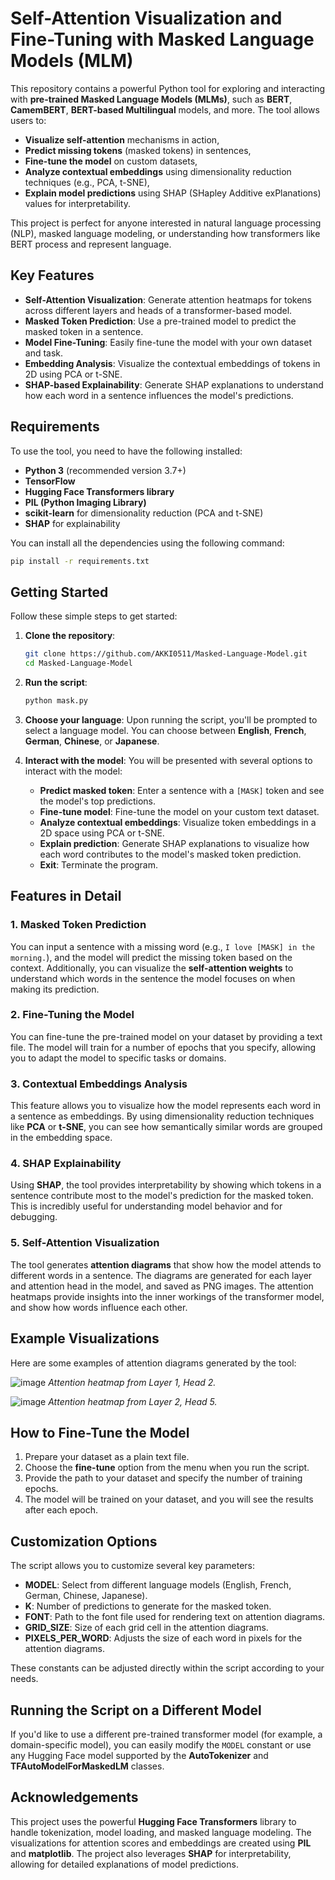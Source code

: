 # Self-Attention Visualization and Fine-Tuning with Masked Language Models (MLM)

This repository contains a powerful Python tool for exploring and interacting with **pre-trained Masked Language Models (MLMs)**, such as **BERT**, **CamemBERT**, **BERT-based Multilingual** models, and more. The tool allows users to:
- **Visualize self-attention** mechanisms in action,
- **Predict missing tokens** (masked tokens) in sentences,
- **Fine-tune the model** on custom datasets,
- **Analyze contextual embeddings** using dimensionality reduction techniques (e.g., PCA, t-SNE),
- **Explain model predictions** using SHAP (SHapley Additive exPlanations) values for interpretability.

This project is perfect for anyone interested in natural language processing (NLP), masked language modeling, or understanding how transformers like BERT process and represent language.

## Key Features

- **Self-Attention Visualization**: Generate attention heatmaps for tokens across different layers and heads of a transformer-based model.
- **Masked Token Prediction**: Use a pre-trained model to predict the masked token in a sentence.
- **Model Fine-Tuning**: Easily fine-tune the model with your own dataset and task.
- **Embedding Analysis**: Visualize the contextual embeddings of tokens in 2D using PCA or t-SNE.
- **SHAP-based Explainability**: Generate SHAP explanations to understand how each word in a sentence influences the model's predictions.

## Requirements

To use the tool, you need to have the following installed:

- **Python 3** (recommended version 3.7+)
- **TensorFlow**
- **Hugging Face Transformers library**
- **PIL (Python Imaging Library)**
- **scikit-learn** for dimensionality reduction (PCA and t-SNE)
- **SHAP** for explainability

You can install all the dependencies using the following command:

```bash
pip install -r requirements.txt
```

## Getting Started

Follow these simple steps to get started:

1. **Clone the repository**:

    ```bash
    git clone https://github.com/AKKI0511/Masked-Language-Model.git
    cd Masked-Language-Model
    ```

2. **Run the script**:

    ```bash
    python mask.py
    ```

3. **Choose your language**: Upon running the script, you'll be prompted to select a language model. You can choose between **English**, **French**, **German**, **Chinese**, or **Japanese**.

4. **Interact with the model**: You will be presented with several options to interact with the model:
    - **Predict masked token**: Enter a sentence with a `[MASK]` token and see the model's top predictions.
    - **Fine-tune model**: Fine-tune the model on your custom text dataset.
    - **Analyze contextual embeddings**: Visualize token embeddings in a 2D space using PCA or t-SNE.
    - **Explain prediction**: Generate SHAP explanations to visualize how each word contributes to the model's masked token prediction.
    - **Exit**: Terminate the program.

## Features in Detail

### 1. **Masked Token Prediction**
You can input a sentence with a missing word (e.g., `I love [MASK] in the morning.`), and the model will predict the missing token based on the context. Additionally, you can visualize the **self-attention weights** to understand which words in the sentence the model focuses on when making its prediction.

### 2. **Fine-Tuning the Model**
You can fine-tune the pre-trained model on your dataset by providing a text file. The model will train for a number of epochs that you specify, allowing you to adapt the model to specific tasks or domains.

### 3. **Contextual Embeddings Analysis**
This feature allows you to visualize how the model represents each word in a sentence as embeddings. By using dimensionality reduction techniques like **PCA** or **t-SNE**, you can see how semantically similar words are grouped in the embedding space.

### 4. **SHAP Explainability**
Using **SHAP**, the tool provides interpretability by showing which tokens in a sentence contribute most to the model's prediction for the masked token. This is incredibly useful for understanding model behavior and for debugging.

### 5. **Self-Attention Visualization**
The tool generates **attention diagrams** that show how the model attends to different words in a sentence. The diagrams are generated for each layer and attention head in the model, and saved as PNG images. The attention heatmaps provide insights into the inner workings of the transformer model, and show how words influence each other.

## Example Visualizations

Here are some examples of attention diagrams generated by the tool:

![image](https://github.com/AKKI0511/Masked-Language-Model/assets/120317569/40cbf940-1641-44ec-a9b0-3da39067b5db)
*Attention heatmap from Layer 1, Head 2.*

![image](https://github.com/AKKI0511/Masked-Language-Model/assets/120317569/1ea40eb5-6cfb-40c9-8a10-aff6d6297715)
*Attention heatmap from Layer 2, Head 5.*

## How to Fine-Tune the Model

1. Prepare your dataset as a plain text file.
2. Choose the **fine-tune** option from the menu when you run the script.
3. Provide the path to your dataset and specify the number of training epochs.
4. The model will be trained on your dataset, and you will see the results after each epoch.

## Customization Options

The script allows you to customize several key parameters:

- **MODEL**: Select from different language models (English, French, German, Chinese, Japanese).
- **K**: Number of predictions to generate for the masked token.
- **FONT**: Path to the font file used for rendering text on attention diagrams.
- **GRID_SIZE**: Size of each grid cell in the attention diagrams.
- **PIXELS_PER_WORD**: Adjusts the size of each word in pixels for the attention diagrams.

These constants can be adjusted directly within the script according to your needs.

## Running the Script on a Different Model

If you'd like to use a different pre-trained transformer model (for example, a domain-specific model), you can easily modify the `MODEL` constant or use any Hugging Face model supported by the **AutoTokenizer** and **TFAutoModelForMaskedLM** classes.

## Acknowledgements

This project uses the powerful **Hugging Face Transformers** library to handle tokenization, model loading, and masked language modeling. The visualizations for attention scores and embeddings are created using **PIL** and **matplotlib**. The project also leverages **SHAP** for interpretability, allowing for detailed explanations of model predictions.
